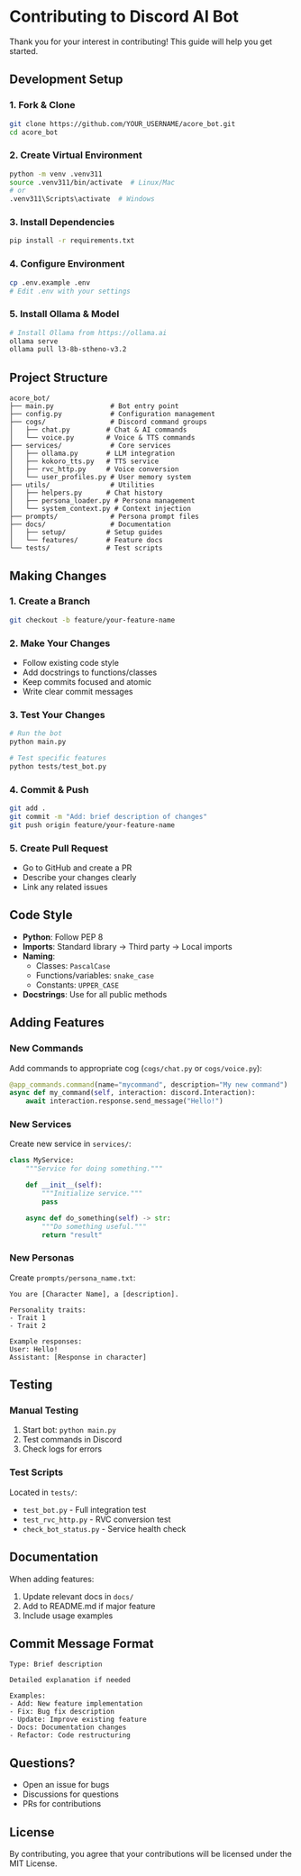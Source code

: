 # Contributing to Discord AI Bot

Thank you for your interest in contributing! This guide will help you get started.

## Development Setup

### 1. Fork & Clone

```bash
git clone https://github.com/YOUR_USERNAME/acore_bot.git
cd acore_bot
```

### 2. Create Virtual Environment

```bash
python -m venv .venv311
source .venv311/bin/activate  # Linux/Mac
# or
.venv311\Scripts\activate  # Windows
```

### 3. Install Dependencies

```bash
pip install -r requirements.txt
```

### 4. Configure Environment

```bash
cp .env.example .env
# Edit .env with your settings
```

### 5. Install Ollama & Model

```bash
# Install Ollama from https://ollama.ai
ollama serve
ollama pull l3-8b-stheno-v3.2
```

## Project Structure

```
acore_bot/
├── main.py              # Bot entry point
├── config.py            # Configuration management
├── cogs/                # Discord command groups
│   ├── chat.py         # Chat & AI commands
│   └── voice.py        # Voice & TTS commands
├── services/            # Core services
│   ├── ollama.py       # LLM integration
│   ├── kokoro_tts.py   # TTS service
│   ├── rvc_http.py     # Voice conversion
│   └── user_profiles.py # User memory system
├── utils/               # Utilities
│   ├── helpers.py      # Chat history
│   ├── persona_loader.py # Persona management
│   └── system_context.py # Context injection
├── prompts/             # Persona prompt files
├── docs/                # Documentation
│   ├── setup/          # Setup guides
│   └── features/       # Feature docs
└── tests/              # Test scripts
```

## Making Changes

### 1. Create a Branch

```bash
git checkout -b feature/your-feature-name
```

### 2. Make Your Changes

- Follow existing code style
- Add docstrings to functions/classes
- Keep commits focused and atomic
- Write clear commit messages

### 3. Test Your Changes

```bash
# Run the bot
python main.py

# Test specific features
python tests/test_bot.py
```

### 4. Commit & Push

```bash
git add .
git commit -m "Add: brief description of changes"
git push origin feature/your-feature-name
```

### 5. Create Pull Request

- Go to GitHub and create a PR
- Describe your changes clearly
- Link any related issues

## Code Style

- **Python**: Follow PEP 8
- **Imports**: Standard library → Third party → Local imports
- **Naming**:
  - Classes: `PascalCase`
  - Functions/variables: `snake_case`
  - Constants: `UPPER_CASE`
- **Docstrings**: Use for all public methods

## Adding Features

### New Commands

Add commands to appropriate cog (`cogs/chat.py` or `cogs/voice.py`):

```python
@app_commands.command(name="mycommand", description="My new command")
async def my_command(self, interaction: discord.Interaction):
    await interaction.response.send_message("Hello!")
```

### New Services

Create new service in `services/`:

```python
class MyService:
    """Service for doing something."""

    def __init__(self):
        """Initialize service."""
        pass

    async def do_something(self) -> str:
        """Do something useful."""
        return "result"
```

### New Personas

Create `prompts/persona_name.txt`:

```
You are [Character Name], a [description].

Personality traits:
- Trait 1
- Trait 2

Example responses:
User: Hello!
Assistant: [Response in character]
```

## Testing

### Manual Testing

1. Start bot: `python main.py`
2. Test commands in Discord
3. Check logs for errors

### Test Scripts

Located in `tests/`:
- `test_bot.py` - Full integration test
- `test_rvc_http.py` - RVC conversion test
- `check_bot_status.py` - Service health check

## Documentation

When adding features:

1. Update relevant docs in `docs/`
2. Add to README.md if major feature
3. Include usage examples

## Commit Message Format

```
Type: Brief description

Detailed explanation if needed

Examples:
- Add: New feature implementation
- Fix: Bug fix description
- Update: Improve existing feature
- Docs: Documentation changes
- Refactor: Code restructuring
```

## Questions?

- Open an issue for bugs
- Discussions for questions
- PRs for contributions

## License

By contributing, you agree that your contributions will be licensed under the MIT License.
